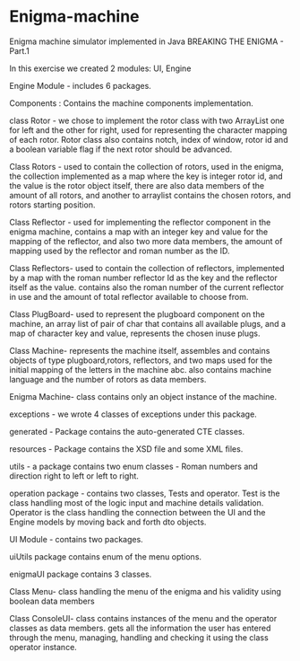 # Enigma-machine
Enigma machine simulator implemented in Java
BREAKING THE ENIGMA - Part.1

In this exercise we created 2 modules: UI, Engine

Engine Module - includes 6 packages.

Components : Contains the machine components implementation.

class Rotor - we chose to implement the rotor class with two ArrayList<Character> one for left and the other for right, used for representing the character mapping of each rotor. Rotor class also contains notch, index of window, rotor id and a boolean variable flag if the next rotor should be advanced.

Class Rotors - used to contain the collection of rotors, used in the enigma, the collection implemented as a map where the key is integer rotor id, and the value is the rotor object itself, there are also data members of the amount of all rotors, and another to arraylist contains the chosen rotors, and rotors starting position.

Class Reflector - used for implementing the reflector component in the enigma machine, contains a map with an integer key and value for the mapping of the reflector, and also two more data members, the amount of mapping used by the reflector and roman number as the ID.

Class Reflectors- used to contain the collection of reflectors, implemented by a map with the roman number reflector Id as the key and the reflector itself as the value. contains also the roman number of the current reflector in use and the amount of total reflector available to choose from.

Class PlugBoard- used to represent the plugboard component on the machine, an array list of pair of char that contains all available plugs, and a map of character key and value, represents the chosen inuse plugs.

Class Machine- represents the machine itself, assembles and contains objects of type plugboard,rotors, reflectors, and two maps used for the initial mapping of the letters in the machine abc. also contains machine language and the number of rotors as data members.

Enigma Machine- class contains only an object instance of the machine.

exceptions - we wrote 4 classes of exceptions under this package.

generated - Package contains the auto-generated CTE classes.

resources - Package contains the XSD file and some XML files.

utils - a package contains two enum classes - Roman numbers and direction right to left or left to right.

operation package - contains two classes, Tests and operator. Test is the class handling most of the logic input and machine details validation. Operator is the class handling the connection between the UI and the Engine models by moving back and forth dto objects.

UI Module - contains two packages.

uiUtils package contains enum of the menu options.

enigmaUI package contains 3 classes.

Class Menu- class handling the menu of the enigma and his validity using boolean data members

Class ConsoleUI- class contains instances of the menu and the operator classes as data members. gets all the information the user has entered through the menu, managing, handling and checking it using the class operator instance.

